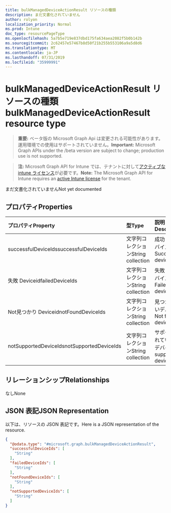 ```yaml
---
title: bulkManagedDeviceActionResult リソースの種類
description: まだ文書化されていません
author: rolyon
localization_priority: Normal
ms.prod: Intune
doc_type: resourcePageType
ms.openlocfilehash: 5a7b5e719e837dbd175fa634aea2082f5b0b142b
ms.sourcegitcommit: 2c62457e57467b8d50f21b255b553106a9a5d8d6
ms.translationtype: MT
ms.contentlocale: ja-JP
ms.lasthandoff: 07/31/2019
ms.locfileid: "35999991"
---
```

# <a name="bulkmanageddeviceactionresult-resource-type"></a><span data-ttu-id="8d94e-103">bulkManagedDeviceActionResult リソースの種類</span><span class="sxs-lookup"><span data-stu-id="8d94e-103">bulkManagedDeviceActionResult resource type</span></span>

> <span data-ttu-id="8d94e-104">**重要:** ベータ版の Microsoft Graph Api は変更される可能性があります。運用環境での使用はサポートされていません。</span><span class="sxs-lookup"><span data-stu-id="8d94e-104">**Important:** Microsoft Graph APIs under the /beta version are subject to change; production use is not supported.</span></span>

> <span data-ttu-id="8d94e-105">**注:** Microsoft Graph API for Intune では、テナントに対して[アクティブな intune ライセンス](https://go.microsoft.com/fwlink/?linkid=839381)が必要です。</span><span class="sxs-lookup"><span data-stu-id="8d94e-105">**Note:** The Microsoft Graph API for Intune requires an [active Intune license](https://go.microsoft.com/fwlink/?linkid=839381) for the tenant.</span></span>

<span data-ttu-id="8d94e-106">まだ文書化されていません</span><span class="sxs-lookup"><span data-stu-id="8d94e-106">Not yet documented</span></span>

## <a name="properties"></a><span data-ttu-id="8d94e-107">プロパティ</span><span class="sxs-lookup"><span data-stu-id="8d94e-107">Properties</span></span>
|<span data-ttu-id="8d94e-108">プロパティ</span><span class="sxs-lookup"><span data-stu-id="8d94e-108">Property</span></span>|<span data-ttu-id="8d94e-109">型</span><span class="sxs-lookup"><span data-stu-id="8d94e-109">Type</span></span>|<span data-ttu-id="8d94e-110">説明</span><span class="sxs-lookup"><span data-stu-id="8d94e-110">Description</span></span>|
|:---|:---|:---|
|<span data-ttu-id="8d94e-111">successfulDeviceIds</span><span class="sxs-lookup"><span data-stu-id="8d94e-111">successfulDeviceIds</span></span>|<span data-ttu-id="8d94e-112">文字列コレクション</span><span class="sxs-lookup"><span data-stu-id="8d94e-112">String collection</span></span>|<span data-ttu-id="8d94e-113">成功したデバイス</span><span class="sxs-lookup"><span data-stu-id="8d94e-113">Successful devices</span></span>|
|<span data-ttu-id="8d94e-114">失敗 Deviceid</span><span class="sxs-lookup"><span data-stu-id="8d94e-114">failedDeviceIds</span></span>|<span data-ttu-id="8d94e-115">文字列コレクション</span><span class="sxs-lookup"><span data-stu-id="8d94e-115">String collection</span></span>|<span data-ttu-id="8d94e-116">失敗したデバイス</span><span class="sxs-lookup"><span data-stu-id="8d94e-116">Failed devices</span></span>|
|<span data-ttu-id="8d94e-117">Not見つかり Deviceid</span><span class="sxs-lookup"><span data-stu-id="8d94e-117">notFoundDeviceIds</span></span>|<span data-ttu-id="8d94e-118">文字列コレクション</span><span class="sxs-lookup"><span data-stu-id="8d94e-118">String collection</span></span>|<span data-ttu-id="8d94e-119">見つからないデバイス</span><span class="sxs-lookup"><span data-stu-id="8d94e-119">Not found devices</span></span>|
|<span data-ttu-id="8d94e-120">notSupportedDeviceIds</span><span class="sxs-lookup"><span data-stu-id="8d94e-120">notSupportedDeviceIds</span></span>|<span data-ttu-id="8d94e-121">文字列コレクション</span><span class="sxs-lookup"><span data-stu-id="8d94e-121">String collection</span></span>|<span data-ttu-id="8d94e-122">サポートされていないデバイス</span><span class="sxs-lookup"><span data-stu-id="8d94e-122">Not supported devices</span></span>|

## <a name="relationships"></a><span data-ttu-id="8d94e-123">リレーションシップ</span><span class="sxs-lookup"><span data-stu-id="8d94e-123">Relationships</span></span>
<span data-ttu-id="8d94e-124">なし</span><span class="sxs-lookup"><span data-stu-id="8d94e-124">None</span></span>

## <a name="json-representation"></a><span data-ttu-id="8d94e-125">JSON 表記</span><span class="sxs-lookup"><span data-stu-id="8d94e-125">JSON Representation</span></span>
<span data-ttu-id="8d94e-126">以下は、リソースの JSON 表記です。</span><span class="sxs-lookup"><span data-stu-id="8d94e-126">Here is a JSON representation of the resource.</span></span>
<!-- {
  "blockType": "resource",
  "@odata.type": "microsoft.graph.bulkManagedDeviceActionResult"
}
-->
``` json
{
  "@odata.type": "#microsoft.graph.bulkManagedDeviceActionResult",
  "successfulDeviceIds": [
    "String"
  ],
  "failedDeviceIds": [
    "String"
  ],
  "notFoundDeviceIds": [
    "String"
  ],
  "notSupportedDeviceIds": [
    "String"
  ]
}
```





